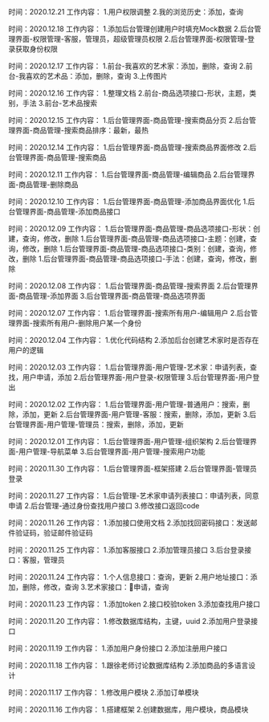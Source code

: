 


时间：2020.12.21
工作内容：
1.用户权限调整
2.我的浏览历史：添加，查询


时间：2020.12.18
工作内容：
1.添加后台管理创建用户时填充Mock数据
2.后台管理界面-权限管理-客服，管理员，超级管理员权限
2.后台管理界面-权限管理-登录获取身份权限


时间：2020.12.17
工作内容：
1.前台-我喜欢的艺术家：添加，删除，查询
2.前台-我喜欢的艺术品：添加，删除，查询
3.上传图片


时间：2020.12.16
工作内容：
1.整理文档
2.前台-商品选项接口-形状，主题，类别，手法
3.前台-艺术品搜索

时间：2020.12.15
工作内容：
1.后台管理界面-商品管理-搜索商品分页
2.后台管理界面-商品管理-搜索商品排序：最新，最热

时间：2020.12.14
工作内容：
1.后台管理界面-商品管理-搜索商品界面修改
2.后台管理界面-商品管理-搜索商品

时间：2020.12.11
工作内容：
1.后台管理界面-商品管理-编辑商品
2.后台管理界面-商品管理-删除商品


时间：2020.12.10
工作内容：
1.后台管理界面-商品管理-添加商品界面优化
1.后台管理界面-商品管理-添加商品接口


时间：2020.12.09
工作内容：
1.后台管理界面-商品管理-商品选项接口-形状：创建，查询，修改，删除
1.后台管理界面-商品管理-商品选项接口-主题：创建，查询，修改，删除
1.后台管理界面-商品管理-商品选项接口-类别：创建，查询，修改，删除
1.后台管理界面-商品管理-商品选项接口-手法：创建，查询，修改，删除

时间：2020.12.08
工作内容：
1.后台管理界面-商品管理-搜索界面
2.后台管理界面-商品管理-添加界面
3.后台管理界面-商品管理-商品选项界面

时间：2020.12.07
工作内容：
1.后台管理界面-搜索所有用户-编辑用户
2.后台管理界面-搜索所有用户-删除用户某一个身份

时间：2020.12.04
工作内容：
1.优化代码结构
2.添加后台创建艺术家时是否存在用户的逻辑

时间：2020.12.03
工作内容：
1.后台管理界面-用户管理-艺术家：申请列表，查找，用户申请，添加
2.后台管理界面-用户登录-权限管理
3.后台管理界面-用户登出

时间：2020.12.02
工作内容：
1.后台管理界面-用户管理-普通用户：搜索，删除，添加，更新
2.后台管理界面-用户管理-客服：搜索，删除，添加，更新
3.后台管理界面-用户管理-管理员：搜索，删除，添加，更新

时间：2020.12.01
工作内容：
1.后台管理界面-用户管理-组织架构
2.后台管理界面-用户管理-导航菜单
3.后台管理界面-用户管理-搜索用户功能

时间：2020.11.30
工作内容：
1.后台管理界面-框架搭建
2.后台管理界面-管理员登录

时间：2020.11.27
工作内容：
1.后台管理-艺术家申请列表接口：申请列表，同意申请
2.后台管理-通过身份查找用户接口
3.修改接口返回code

时间：2020.11.26
工作内容：
1.添加接口使用文档
2.添加找回密码接口：发送邮件验证码，验证邮件验证码

时间：2020.11.25
工作内容：
1.添加客服接口
2.添加管理员接口
3.后台登录接口：客服，管理员

时间：2020.11.24
工作内容：
1.个人信息接口：查询，更新
2.用户地址接口：添加，删除，修改，查询
3.艺术家接口：申请，查询

时间：2020.11.23
工作内容：
1.添加token
2.接口校验token
3.添加查找用户接口

时间：2020.11.20
工作内容：
1.修改数据库结构，主键，uuid
2.添加用户登录接口

时间：2020.11.19
工作内容：
1.添加用户身份接口
2.添加注册用户接口

时间：2020.11.18
工作内容：
1.跟徐老师讨论数据库结构
2.添加商品的多语言设计

时间：2020.11.17
工作内容：
1.修改用户模块
2.添加订单模块

时间：2020.11.16
工作内容：
1.搭建框架
2.创建数据库，用户模块，商品模块
